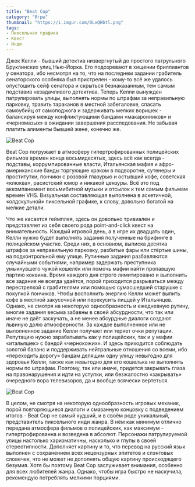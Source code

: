 ```yaml
---
title: "Beat Cop"
category: "Игры"
thumbnail: "https://i.imgur.com/0LxQHbtl.png"
tags:
- Пиксельная графика
- Квест
- Инди
---
```


Джек Келли - бывший детектив низвергнутый до простого патрульного Бруклинских улиц Нью-Йорка. Его подозревают в хищении бриллиантов у сенатора, ибо несмотря на то, что на последнем задании грабитель сенаторского особняка был пристрелен - кому-то всё же удалось опустошить сейф сенатора и скрыться безнаказанным, тем самым подставив незадачливого детектива. Теперь Келли вынужден патрулировать улицы, выполнять нормы по штрафам за неправильную парковку, травить тараканов в местной забегаловке, спасать самоубийц от самоподжога и задерживать мелких воришек - балансируя между конфликтующими бандами «макаронников» и «черномазых» в ожидании завершения расследования. Не забывая платить алименты бывшей жене, конечно же.

![Beat Cop][image-1]

Beat Cop погружает в атмосферу гипертрофированных полицейских фильмов времен конца восьмидесятых, здесь всё как всегда - подставы, коррумпированные власти, Итальянская мафия и афро-американские банды торгующие крэком в подворотне, сутенеры и проститутки, пончики с розовой глазурью и остывший кофе, советская «клюква», расистский юмор и никакой цензуры. Всё это под аккомпанемент восьмибитной музыки и отсылок к тем самым фильмам времен VHS. Визуальная составляющая выполнена в аскетичной, «олдскульной» пиксельной графике, к слову, довольно богатой на мелкие детали.

Что же касается геймплея, здесь он довольно тривиален и представляет из себя своего рода point-and-click квест на внимательность. Каждый игровой день, а в игре их двадцать один, Келли нужно будет выполнять задания полученные на брифинге в полицейском участке. Среди них, в основном, выписка десятка штрафов за неправильную парковку, разбитые фары или стёртые шины, на подконтрольной ему улице. Рутинные задания разбавляются случайными событиями, например задержать преступника умыкнувшего чужой кошелёк или помочь мафии найти пропавшую партию кокаина. Время каждого дня строго лимитировано и выполнить все задания не всегда удаётся, порой приходится разрываться между перестрелкой с грабителями или помощью сумасшедшей старушке с покупкой пончиков. Чтобы восполнить энергию Келли может выпить кофе в местной закусочной или перекусить пиццей у Итальянцев. Однако, не смотря на некоторую однообразность и ежедневную рутину, многие задания весьма забавны в своей абсурдности, что так или иначе не даёт заскучать, а не менее абсурдные диалоги создают львиную долю атмосферности. За каждое выполненное или не выполненное задание Келли получает или теряет очки репутации. Репутацию нужно зарабатывать как у полицейских, так и у мафии «итальяшек» с бандой «чернокожих». И здесь приходится соблюдать золотой баланс и поддерживать нейтральные отношения со всеми, ибо «переходить дорогу» бандам делящим одну улицу невыгодно для здоровья Келли, также как невыгодно для его кошелька не выполнять нормы по штрафам. Поэтому, так или иначе, придется закрывать глаза на правонарушения и идти на уступки, или безжалостно «закрывать» очередного вора телевизоров, да и вообще всячески вертеться.

![Beat Cop][image-2]

В целом, не смотря на некоторую однообразность игровых механик, порой повторяющиеся диалоги и смазанную концовку с подведением итогов - Beat Cop не самый худший, и в своём роде уникальный, представитель пиксельного инди жанра. В нём как минимум отлично передана атмосфера фильмов о полицейских, как максимум - гипертрофированна и возведена в абсолют. Персонажи патрулируемой улицы настолько харизматичны, насколько и глупы в своей стереотипности. Дополняет картину и то, что перевод на русский язык выполнен с сохранением всех нецензурных эпитетов и слэнговых словечек, что не может не дополнять общую картину происходящего безумия. Хотя бы поэтому Beat Cop заслуживает внимания, особенно для всех любителей жанра. Однако, чтобы игра быстро не наскучила, рекомендую потреблять мелкими порциями.

[image-1]:	https://i.imgur.com/UWy8mZ1.png
[image-2]:	https://i.imgur.com/ooFwLpm.png